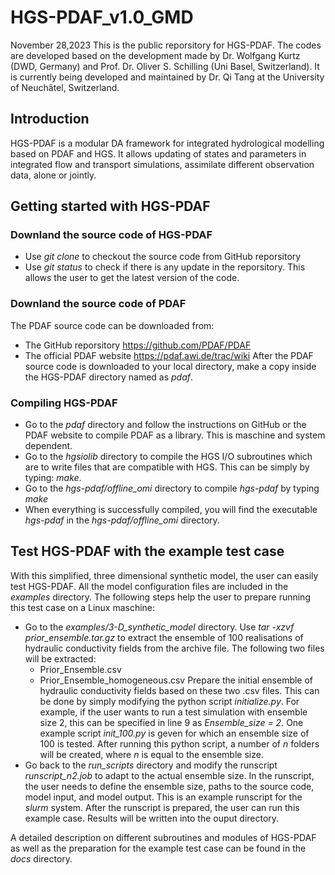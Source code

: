 # HGS-PDAF_v1.0_GMD
November 28,2023
This is the public reporsitory for HGS-PDAF. The codes are developed based on the development made by Dr. Wolfgang Kurtz (DWD, Germany) and Prof. Dr. Oliver S. Schilling (Uni Basel, Switzerland). It is currently being developed and maintained by Dr. Qi Tang at the University of Neuchâtel, Switzerland.
## Introduction
HGS-PDAF is a modular DA framework for integrated hydrological modelling based on PDAF and HGS. It allows updating of states and parameters in integrated flow and transport simulations, assimilate different observation data, alone or jointly.
## Getting started with HGS-PDAF
### Downland the source code of HGS-PDAF
- Use _git clone_ to checkout the source code from GitHub reporsitory
- Use _git status_ to check if there is any update in the reporsitory. This allows the user to get the latest version of the code. 
### Downland the source code of PDAF
The PDAF source code can be downloaded from:
- The GitHub reporsitory https://github.com/PDAF/PDAF
- The official PDAF website https://pdaf.awi.de/trac/wiki
After the PDAF source code is downloaded to your local directory, make a copy inside the HGS-PDAF directory named as _pdaf_. 
### Compiling HGS-PDAF
- Go to the _pdaf_ directory and follow the instructions on GitHub or the PDAF website to compile PDAF as a library. This is maschine and system dependent.
- Go to the _hgsiolib_ directory to compile the HGS I/O subroutines which are to write files that are compatible with HGS. This can be simply by typing:
  _make_.
- Go to the _hgs-pdaf/offline_omi_ directory to compile _hgs-pdaf_ by typing _make_
- When everything is successfully compiled, you will find the executable _hgs-pdaf_ in the _hgs-pdaf/offline_omi_ directory.
## Test HGS-PDAF with the example test case
With this simplified, three dimensional synthetic model, the user can easily test HGS-PDAF. All the model configuration files are included in the _examples_ directory. The following steps help the user to prepare running this test case on a Linux maschine:
- Go to the _examples/3-D_synthetic_model_ directory. Use _tar -xzvf prior_ensemble.tar.gz_ to extract the ensemble of 100 realisations of hydraulic conductivity fields from the archive file. The following two files will be extracted:
  - Prior_Ensemble.csv
  - Prior_Ensemble_homogeneous.csv
Prepare the initial ensemble of hydraulic conductivity fields based on these two .csv files. This can be done by simply modifying the python script _initialize.py_. For example, if the user wants to run a test simulation with ensemble size 2, this can be specified in line 9 as _Ensemble_size = 2_. One example script _init_100.py_ is geven for which an ensemble size of 100 is tested. After running this python script, a number of _n_ folders will be created, where _n_ is equal to the ensemble size.
- Go back to the _run_scripts_ directory and modify the runscript _runscript_n2.job_ to adapt to the actual ensemble size. In the runscript, the user needs to define the ensemble size, paths to the source code, model input, and model output. This is an example runscript for the _slurm_ system. After the runscript is prepared, the user can run this example case. Results will be written into the ouput directory. 

A detailed description on different subroutines and modules of HGS-PDAF as well as the preparation for the example test case can be found in the _docs_ directory. 
